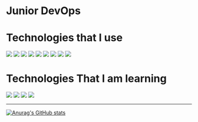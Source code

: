 
<h1> Junior DevOps </h1>

<h1> Technologies that I use </h1>
<p>
<img src=https://img.shields.io/badge/Ansible-FF0000?logo=ansible&logoColor=white&style=flat>
<img src=https://img.shields.io/badge/Git-FF4F00?logo=git&logoColor=white&style=flat>
<img src=https://img.shields.io/badge/Github-Actions-0FF50F?logo=githubactions&logoColor=white&style=flat>
<img src=https://img.shields.io/badge/Docker-00FFFF?logo=Docker&logoColor=white&style=flat>
<img src=https://img.shields.io/badge/Bash-000000?logo=Bash&logoColor=white&style=flat>
<img src=https://img.shields.io/badge/Linux-FFFF00?logo=linux&logoColor=white&style=flat>
<img src=https://img.shields.io/badge/Terraform-FF00FF?logo=terraform&logoColor=white&style=flat>
<img src=https://img.shields.io/badge/Kubernetes-0000FF?logo=kubernetes&logoColor=white&style=flat>
<img src=https://img.shields.io/badge/GCP-1500FF?logo=google&logoColor=white&style=flat>


</p>
<h1> Technologies That I am learning </h1>
<p>
<img src=https://img.shields.io/badge/PHP-5F00FF?logo=php&logoColor=white&style=flat>
<img src=https://img.shields.io/badge/Javascript-FFFF00?logo=javascript&logoColor=white&style=flat>
<img src=https://img.shields.io/badge/MYSQL-FF5F00?logo=mysql&logoColor=white&style=flat>
<img src=https://img.shields.io/badge/AWS-FF6500?logo=amazon&logoColor=white&style=flat>
</p>

<hr>

[![Anurag's GitHub stats](https://github-readme-stats.vercel.app/api?username=wgall&show_icons=true&theme=radical)](https://github.com/anuraghazra/github-readme-stats)
